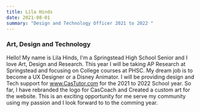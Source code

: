 ```yaml
---
title: Lila Hinds
date: 2021-08-01
summary: "Design and Technology Officer 2021 to 2022 "
---
```

### Art, Design and Technology

Hello! My name is Lila Hinds, I'm a Springstead High School Senior and I love Art, Design and Research. This year I will be taking AP Research at Springstead and focusing on College courses
at PHSC. My dream job  is to become a UX Designer or a Disney Animator. I will be providing design and Tech support for www.CasTutor.com for the 2021 to 2022 School year. So far, I have rebranded the  logo for CasCoach and Created a custom art for the website. This is an exciting opportunity for me serve my community using my passion and I look forward to
to the comming year.
